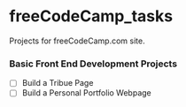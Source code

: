 # freeCodeCamp_tasks
Projects for freeCodeCamp.com site.

### Basic Front End Development Projects
- [ ] Build a Tribue Page
- [ ] Build a Personal Portfolio Webpage